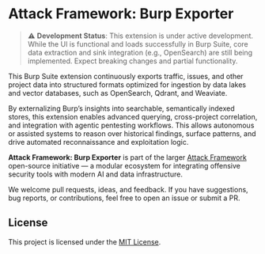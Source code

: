 # Attack Framework: Burp Exporter

> ⚠️ **Development Status**: This extension is under active development. While the UI is functional and loads successfully in Burp Suite, core data extraction and sink integration (e.g., OpenSearch) are still being implemented. Expect breaking changes and partial functionality.

This Burp Suite extension continuously exports traffic, issues, and other project data into structured formats optimized for ingestion by data lakes and vector databases, such as OpenSearch, Qdrant, and Weaviate.

By externalizing Burp’s insights into searchable, semantically indexed stores, this extension enables advanced querying, cross-project correlation, and integration with agentic pentesting workflows. This allows autonomous or assisted systems to reason over historical findings, surface patterns, and drive automated reconnaissance and exploitation logic.

**Attack Framework: Burp Exporter** is part of the larger [Attack Framework](https://github.com/attackframework/attackframework) open-source initiative — a modular ecosystem for integrating offensive security tools with modern AI and data infrastructure.

We welcome pull requests, ideas, and feedback. If you have suggestions, bug reports, or contributions, feel free to open an issue or submit a PR.

## License

This project is licensed under the [MIT License](LICENSE).
